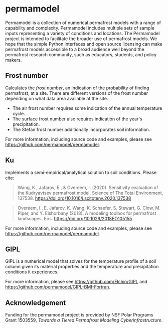 # permamodel

Permamodel is a collection of numerical permafrost models with a range of capability and complexity.
Permamodel includes multiple sets of sample inputs representing a variety of conditions and locations.
The Permamodel project is intended to facilitate the broader use of permafrost models.
We hope that the simple Python interfaces and open source licensing can make permafrost models accessible to a broad audience well beyond the permafrost research community, such as educators, students, and policy makers. 

Frost number
-----------
Calculates the *frost number*, an indication of the probability
of finding permafrost, at a site.  There are different versions of the
frost number depending on what data area available at the site.  

* The air frost number requires some indication of the annual temperature cycle.
* The surface frost number also requires indication of the year's precipitation.
* The Stefan frost number additionally incorporates soil information.

For more information,
including source code and examples,
please see <a href="https://github.com/permamodel/permamodel" alt="Link to permamodel source code">https://github.com/permamodel/permamodel</a>.

Ku
--

Implements a semi-empirical/analytical solution to soil conditions. Please cite:

> Wang, K., Jafarov, E., & Overeem, I. (2020). Sensitivity evaluation of the Kudryavtsev permafrost model. Science of The Total Environment, 137538. https://doi.org/10.1016/j.scitotenv.2020.137538

> Overeem, I., E. Jafarov, K. Wang, K. Schaefer, S. Stewart, G. Clow, M. Piper, and Y. Elshorbany (2018). A modeling toolbox for permafrost landscapes. Eos. https://doi.org/10.1029/2018EO105155.

For more information,
including source code and examples,
please see <a href="https://github.com/permamodel/permamodel" alt="Link to permamodel source code">https://github.com/permamodel/permamodel</a>.

GIPL
----

GIPL is a numerical model that solves for the temperature profile
of a soil column given its material properties and the temperature and
precipitation conditions it experiences.

For more information,
please see <a href="https://github.com/Elchin/GIPL" alt="Link to Elchin's version of GIPL">https://github.com/Elchin/GIPL</a>
and <a href="https://github.com/permamodel/GIPL-BMI-Fortran" alt="Link to Kang's version of GIPL">https://github.com/permamodel/GIPL-BMI-Fortran</a>.

Acknowledgement
---------------

Funding for the permamodel project is provided by
NSF Polar Programs Grant 1503559,
*Towards a Tiered Permafrost Modeling Cyberinfrastructure*.
